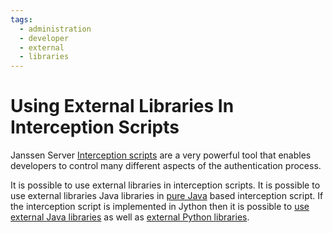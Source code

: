 ```yaml
---
tags:
  - administration
  - developer
  - external
  - libraries
---
```


# Using External Libraries In Interception Scripts

Janssen Server [Interception scripts](./interception-scripts.md) are a very powerful tool that enables developers to 
control many different aspects of the authentication process.

It is possible to use external libraries in interception scripts. It is possible to use external libraries Java 
libraries in [pure Java](./interception-scripts.md#using-java-libraries-in-a-script) based interception script. If the
interception script is implemented in Jython then it is possible to 
[use external Java libraries](./interception-scripts.md#using-java-libraries-in-a-jython-script) as well as
[external Python libraries](./interception-scripts.md#using-python-libraries-in-a-script).

